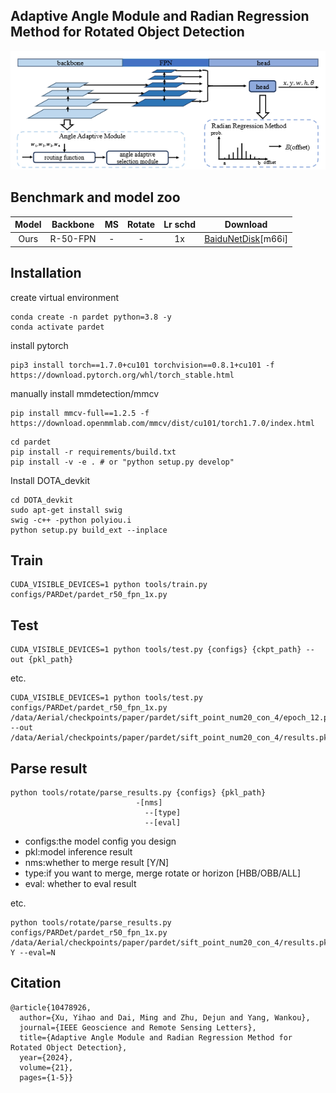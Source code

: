 ## Adaptive Angle Module and Radian Regression Method for Rotated Object Detection
![image-20240625150831589](img/image-20240625150831589.png)

## Benchmark and model zoo

| Model | Backbone |  MS  | Rotate | Lr schd |                           Download                           |
| :---: | :------: | :--: | :----: | :-----: | :----------------------------------------------------------: |
| Ours  | R-50-FPN |  -   |   -    |   1x    | [BaiduNetDisk](https://pan.baidu.com/s/1ilTtc3goUF6EJzFMB7tW1Q?pwd=m66i)[m66i] |

## Installation

create virtual environment

```
conda create -n pardet python=3.8 -y
conda activate pardet
```

install pytorch

```
pip3 install torch==1.7.0+cu101 torchvision==0.8.1+cu101 -f https://download.pytorch.org/whl/torch_stable.html
```

manually install mmdetection/mmcv

```
pip install mmcv-full==1.2.5 -f https://download.openmmlab.com/mmcv/dist/cu101/torch1.7.0/index.html
```

```
cd pardet
pip install -r requirements/build.txt
pip install -v -e . # or "python setup.py develop"
```

Install DOTA_devkit

```
cd DOTA_devkit
sudo apt-get install swig
swig -c++ -python polyiou.i
python setup.py build_ext --inplace
```

## Train

~~~
CUDA_VISIBLE_DEVICES=1 python tools/train.py configs/PARDet/pardet_r50_fpn_1x.py 
~~~

## Test

~~~
CUDA_VISIBLE_DEVICES=1 python tools/test.py {configs} {ckpt_path} --out {pkl_path}
~~~

etc.

~~~
CUDA_VISIBLE_DEVICES=1 python tools/test.py configs/PARDet/pardet_r50_fpn_1x.py /data/Aerial/checkpoints/paper/pardet/sift_point_num20_con_4/epoch_12.pth --out /data/Aerial/checkpoints/paper/pardet/sift_point_num20_con_4/results.pkl
~~~



## Parse result

```
python tools/rotate/parse_results.py {configs} {pkl_path} 
						    -[nms]
                              --[type]
                              --[eval]
```

* configs:the model config you design
* pkl:model inference result
* nms:whether to merge result [Y/N]
* type:if you want to merge, merge rotate or horizon [HBB/OBB/ALL]
* eval: whether to eval result

etc.

~~~
python tools/rotate/parse_results.py configs/PARDet/pardet_r50_fpn_1x.py /data/Aerial/checkpoints/paper/pardet/sift_point_num20_con_4/results.pkl Y --eval=N  
~~~

## Citation

~~~
@article{10478926,
  author={Xu, Yihao and Dai, Ming and Zhu, Dejun and Yang, Wankou},
  journal={IEEE Geoscience and Remote Sensing Letters}, 
  title={Adaptive Angle Module and Radian Regression Method for Rotated Object Detection}, 
  year={2024},
  volume={21},
  pages={1-5}}
~~~

